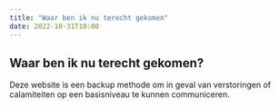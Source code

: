 ```yaml
---
title: "Waar ben ik nu terecht gekomen"
date: 2022-10-31T10:00
---
```


## Waar ben ik nu terecht gekomen?
Deze website is een backup methode om in geval van verstoringen of calamiteiten op een basisniveau te kunnen communiceren.

